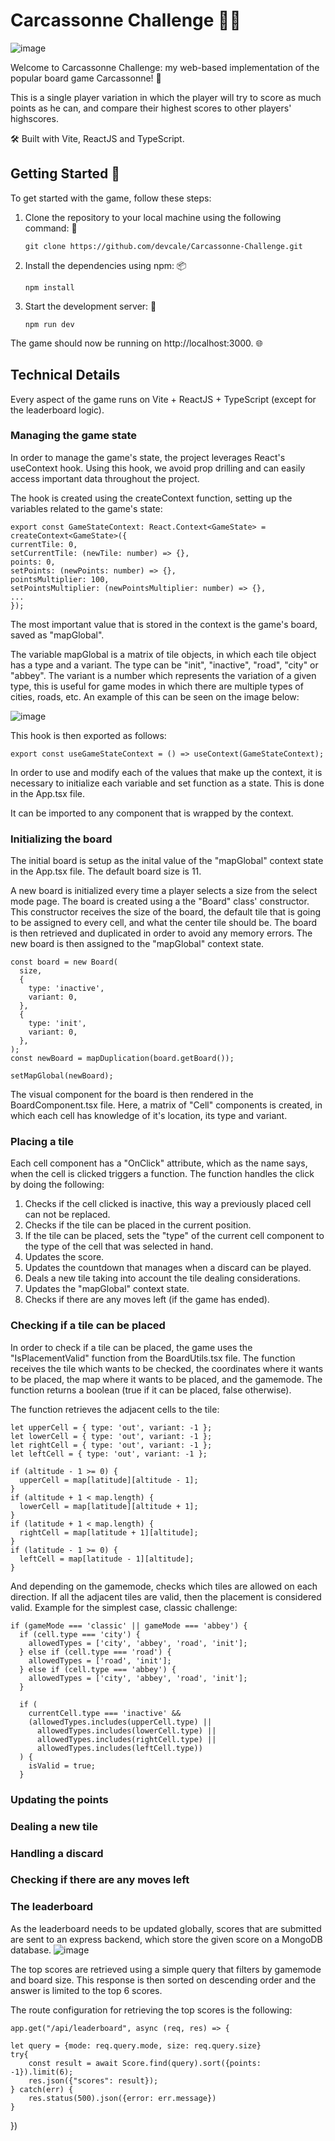 # Carcassonne Challenge 🏰🎲

![image](https://user-images.githubusercontent.com/65783607/225818569-34d1ce90-6944-4185-8c24-c5b664c9ec47.png)

Welcome to Carcassonne Challenge: my web-based implementation of the popular board game Carcassonne! 🎉

This is a single player variation in which the player will try to score as much points as he can, and compare their highest scores to other players' highscores.

🛠️ Built with Vite, ReactJS and TypeScript.

## Getting Started 🚀

To get started with the game, follow these steps:

1.  Clone the repository to your local machine using the following command: 🤖

        git clone https://github.com/devcale/Carcassonne-Challenge.git

2.  Install the dependencies using npm: 📦

        npm install

3.  Start the development server: 🚀

        npm run dev

The game should now be running on http://localhost:3000. 🌐

## Technical Details

Every aspect of the game runs on Vite + ReactJS + TypeScript (except for the leaderboard logic). 

### Managing the game state
In order to manage the game's state, the project leverages React's useContext hook. Using this hook, we avoid prop drilling and can easily access important data throughout the project.

The hook is created using the createContext function, setting up the variables related to the game's state:

    export const GameStateContext: React.Context<GameState> = createContext<GameState>({
    currentTile: 0,
    setCurrentTile: (newTile: number) => {},
    points: 0,
    setPoints: (newPoints: number) => {},
    pointsMultiplier: 100,
    setPointsMultiplier: (newPointsMultiplier: number) => {},
    ...
    });

The most important value that is stored in the context is the game's board, saved as "mapGlobal".

The variable mapGlobal is a matrix of tile objects, in which each tile object has a type and a variant. The type can be "init", "inactive", "road", "city" or "abbey". The variant is a number which represents the variation of a given type, this is useful for game modes in which there are multiple types of cities, roads, etc. An example of this can be seen on the image below:

![image](https://user-images.githubusercontent.com/65783607/225816387-36a0a333-baf0-42b5-a195-5084e70fb4f2.png)


This hook is then exported as follows:

    export const useGameStateContext = () => useContext(GameStateContext);
    
In order to use and modify each of the values that make up the context, it is necessary to initialize each variable and set function as a state.
This is done in the App.tsx file.
   
It can be imported to any component that is wrapped by the context.

### Initializing the board

The initial board is setup as the inital value of the "mapGlobal" context state in the App.tsx file. The default board size is 11.

A new board is initialized every time a player selects a size from the select mode page. The board is created using a the "Board" class' constructor. This constructor receives the size of the board, the default tile that is going to be assigned to every cell, and what the center tile should be. The board is then retrieved and duplicated in order to avoid any memory errors. The new board is then assigned to the "mapGlobal" context state.   

    const board = new Board(
      size,
      {
        type: 'inactive',
        variant: 0,
      },
      {
        type: 'init',
        variant: 0,
      },
    );
    const newBoard = mapDuplication(board.getBoard());

    setMapGlobal(newBoard);
    
The visual component for the board is then rendered in the BoardComponent.tsx file. Here, a matrix of "Cell" components is created, in which each cell has knowledge of it's location, its type and variant.

### Placing a tile

Each cell component has a "OnClick" attribute, which as the name says, when the cell is clicked triggers a function. The function handles the click by doing the following:
1. Checks if the cell clicked is inactive, this way a previously placed cell can not be replaced.
2. Checks if the tile can be placed in the current position.
3. If the tile can be placed, sets the "type" of the current cell component to the type of the cell that was selected in hand.
4. Updates the score.
5. Updates the countdown that manages when a discard can be played.
6. Deals a new tile taking into account the tile dealing considerations.
7. Updates the "mapGlobal" context state.
8. Checks if there are any moves left (if the game has ended).

### Checking if a tile can be placed

In order to check if a tile can be placed, the game uses the "IsPlacementValid" function from the BoardUtils.tsx file. The function receives the tile which wants to be checked, the coordinates where it wants to be placed, the map where it wants to be placed, and the gamemode. The function returns a boolean (true if it can be placed, false otherwise).

The function retrieves the adjacent cells to the tile:

    let upperCell = { type: 'out', variant: -1 };
    let lowerCell = { type: 'out', variant: -1 };
    let rightCell = { type: 'out', variant: -1 };
    let leftCell = { type: 'out', variant: -1 };

    if (altitude - 1 >= 0) {
      upperCell = map[latitude][altitude - 1];
    }
    if (altitude + 1 < map.length) {
      lowerCell = map[latitude][altitude + 1];
    }
    if (latitude + 1 < map.length) {
      rightCell = map[latitude + 1][altitude];
    }
    if (latitude - 1 >= 0) {
      leftCell = map[latitude - 1][altitude];
    }

And depending on the gamemode, checks which tiles are allowed on each direction. If all the adjacent tiles are valid, then the placement is considered valid. Example for the simplest case, classic challenge:

    if (gameMode === 'classic' || gameMode === 'abbey') {
      if (cell.type === 'city') {
        allowedTypes = ['city', 'abbey', 'road', 'init'];
      } else if (cell.type === 'road') {
        allowedTypes = ['road', 'init'];
      } else if (cell.type === 'abbey') {
        allowedTypes = ['city', 'abbey', 'road', 'init'];
      }

      if (
        currentCell.type === 'inactive' &&
        (allowedTypes.includes(upperCell.type) ||
          allowedTypes.includes(lowerCell.type) ||
          allowedTypes.includes(rightCell.type) ||
          allowedTypes.includes(leftCell.type))
      ) {
        isValid = true;
      }


### Updating the points

### Dealing a new tile

### Handling a discard

### Checking if there are any moves left



### The leaderboard
As the leaderboard needs to be updated globally, scores that are submitted are sent to an express backend, which store the given score on a MongoDB database.
![image](https://user-images.githubusercontent.com/65783607/225813043-e7982e55-a230-4025-8a9f-b0b403bd7188.png)

The top scores are retrieved using a simple query that filters by gamemode and board size. This response is then sorted on descending order and the answer is limited to the top 6 scores. 

The route configuration for retrieving the top scores is the following:

    app.get("/api/leaderboard", async (req, res) => {
    
    let query = {mode: req.query.mode, size: req.query.size}
    try{
        const result = await Score.find(query).sort({points: -1}).limit(6);
        res.json({"scores": result});
    } catch(err) {
        res.status(500).json({error: err.message})
    }
})


